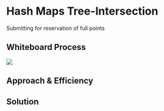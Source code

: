 # Hash Maps Tree-Intersection

Submitting for reservation of full points

## Whiteboard Process

![](/javascript/sorts/)

## Approach & Efficiency



## Solution

